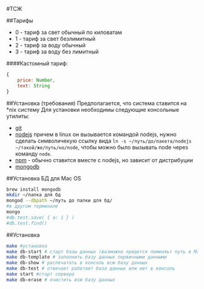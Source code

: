 #ТСЖ

##Тарифы
* 0 - тариф за свет обычный по киловатам
* 1 - тариф за свет безлимитный
* 2 - тариф за воду обычный
* 3 - тариф за воду без лимитный

####Кастомный тариф:
```javascript
{
    price: Number,
    text: String
}
```

##Установка (требования)
Предполагается, что система ставится на *nix систему
Для установки необходимы следующие консольные утилиты:
* [git](https://help.github.com/articles/set-up-git)
* [nodejs](http://nodejs.org/download/) причем в linux он вызывается командой nodejs, нужно сделать символичекую ссылку вида ```ln -s ~/путь/до/пакета/nodejs ~/такой/же/путь/но/node```, чтобы можно было вызывать node через команду ```node```.
* [npm](https://npmjs.org/) - обычно ставится вместе с nodejs, но зависит от дистрибуции
* [mongodb](http://docs.mongodb.org/manual/installation/)

##Установка БД для Mac OS

```bash
brew install mongodb
mkdir ~/папка для бд
mongod --dbpath ~/путь до папки для бд/
#в другом терминале
mongo
#db.test.save( { a: 1 } )
#db.test.find()
```
##Установка
```bash
make #установка
make db-start # старт базы данных (возможно придется поменяьт путь в Makefile)
make db-template # заполнить базу данных первичными данными
make db-show # распечатать в консоль всю базу данных
make db-test # отвечает работает база данных или нет в консоль
make start #старт сервера
make db-erase # очистить всю базу данных
```
